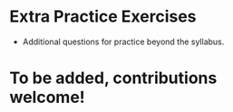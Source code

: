 # Extra Practice Exercises

- Additional questions for practice beyond the syllabus.

# To be added, contributions welcome!